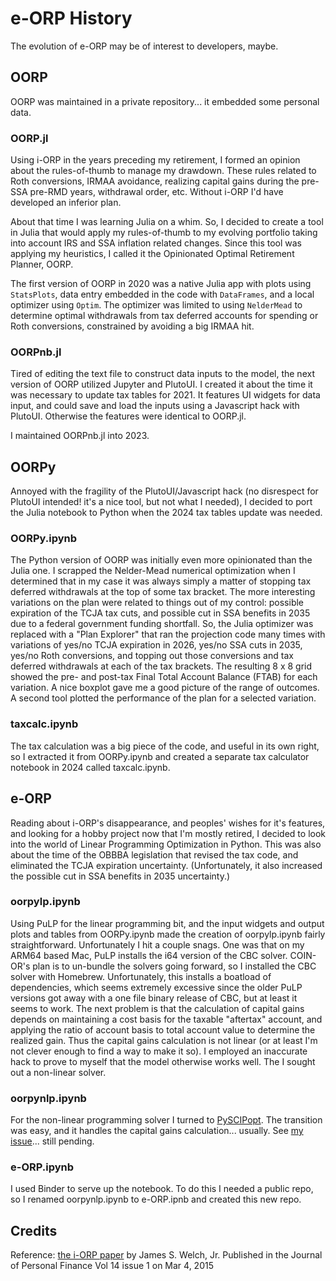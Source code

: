 # e-ORP History

The evolution of e-ORP may be of interest to developers, maybe.

## OORP

OORP was maintained in a private repository... it embedded some personal data.

### OORP.jl

Using i-ORP in the years preceding my retirement, I formed an opinion about the 
rules-of-thumb to manage my drawdown. These rules related to Roth conversions,
IRMAA avoidance, realizing capital gains during the pre-SSA pre-RMD years, 
withdrawal order, etc.  Without i-ORP I'd have developed an inferior plan.

About that time I was learning Julia on a whim. So, I decided to create a tool
in Julia that would apply my rules-of-thumb to my evolving portfolio taking into 
account IRS and SSA inflation related changes. Since this tool was applying my
heuristics, I called it the Opinionated Optimal Retirement Planner, OORP.

The first version of OORP in 2020 was a native Julia app with plots using 
`StatsPlots`, data entry embedded in the code with `DataFrames`, and a local
optimizer using `Optim`. The optimizer was limited to using `NelderMead` to 
determine optimal withdrawals from tax deferred accounts for spending or 
Roth conversions, constrained by avoiding a big IRMAA hit.

### OORPnb.jl

Tired of editing the text file to construct data inputs to the model, the next
version of OORP utilized Jupyter and PlutoUI. I created it about the time it 
was necessary to update tax tables for 2021. It features UI widgets for data 
input, and could save and load the inputs using a Javascript hack with PlutoUI.
Otherwise the features were identical to OORP.jl.

I maintained OORPnb.jl into 2023.

## OORPy

Annoyed with the fragility of the PlutoUI/Javascript hack (no disrespect for 
PlutoUI intended! it's a nice tool, but not what I needed), I decided to port
the Julia notebook to Python when the 2024 tax tables update was needed.

### OORPy.ipynb

The Python version of OORP was initially even more opinionated than the Julia one.
I scrapped the Nelder-Mead numerical optimization when I determined that in my 
case it was always simply a matter of stopping tax deferred withdrawals at the 
top of some tax bracket. The more interesting variations on the plan were related
to things out of my control: possible expiration of the TCJA tax cuts, and possible
cut in SSA benefits in 2035 due to a federal government funding shortfall. So, the 
Julia optimizer was replaced with a "Plan Explorer" that ran the projection code
many times with variations of yes/no TCJA expiration in 2026, yes/no SSA cuts in 
2035, yes/no Roth conversions, and topping out those conversions and tax deferred
withdrawals at each of the tax brackets. The resulting 8 x 8 grid showed the pre- 
and post-tax Final Total Account Balance (FTAB) for each variation. A nice boxplot
 gave me a good picture of the range of outcomes. A second tool plotted the 
performance of the plan for a selected variation.

### taxcalc.ipynb

The tax calculation was a big piece of the code, and useful in its own right, so
I extracted it from OORPy.ipynb and created a separate tax calculator notebook 
in 2024 called taxcalc.ipynb.

## e-ORP

Reading about i-ORP's disappearance, and peoples' wishes for it's features, and 
looking for a hobby project now that I'm mostly retired, I decided to look into 
the world of Linear Programming Optimization in Python. This was also about the 
time of the OBBBA legislation that revised the tax code, and eliminated the TCJA
expiration uncertainty. (Unfortunately, it also increased the possible cut in 
SSA benefits in 2035 uncertainty.) 

### oorpylp.ipynb

Using PuLP for the linear programming bit, and the input widgets and output plots 
and tables from OORPy.ipynb made the creation of oorpylp.ipynb fairly 
straightforward. Unfortunately I hit a couple snags. One was that on my ARM64 based
Mac, PuLP installs the i64 version of the CBC solver. COIN-OR's plan is to un-bundle 
the solvers going forward, so I installed the CBC solver with Homebrew. Unfortunately,
this installs a boatload of dependencies, which seems extremely excessive since the 
older PuLP versions got away with a one file binary release of CBC, but at least it 
seems to work. The next problem is that the calculation of capital gains depends on 
maintaining a cost basis for the taxable "aftertax" account, and applying the ratio
of account basis to total account value to determine the realized gain. Thus the 
capital gains calculation is not linear (or at least I'm not clever enough to find
a way to make it so). I employed an inaccurate hack to prove to myself that the model
otherwise works well. The I sought out a non-linear solver.

### oorpynlp.ipynb

For the non-linear programming solver I turned to [PySCIPopt](https://pyscipopt.readthedocs.io/en/latest/index.html).
The transition was easy, and it handles the capital gains calculation... usually. 
See [my issue](https://github.com/scipopt/PySCIPOpt/issues/1039)... still pending.

### e-ORP.ipynb

I used Binder to serve up the notebook. To do this I needed a public repo, so I renamed
oorpynlp.ipynb to e-ORP.ipnb and created this new repo.
 

## Credits

Reference: [the i-ORP paper](https://issuu.com/iarfcregister/docs/vol.14issue1)
by James S. Welch, Jr.
Published in the Journal of Personal Finance Vol 14 issue 1 on Mar 4, 2015

